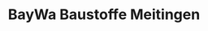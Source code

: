 ---
title: "BayWa Baustoffe Meitingen"
url: /meitingen/baywa-baustoffe-meitingen/
shop: Baumarkt
---